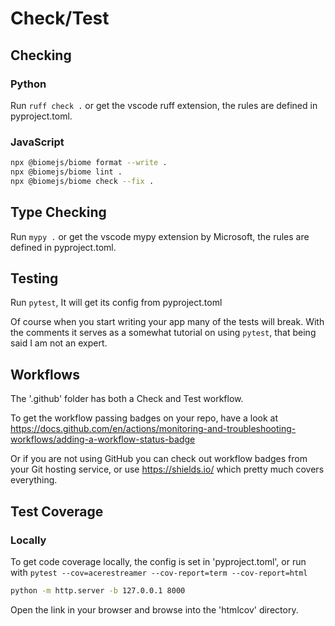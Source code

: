 # Check/Test

## Checking

### Python

Run `ruff check .` or get the vscode ruff extension, the rules are defined in pyproject.toml.

### JavaScript

```bash
npx @biomejs/biome format --write .
npx @biomejs/biome lint .
npx @biomejs/biome check --fix .
```

## Type Checking

Run `mypy .` or get the vscode mypy extension by Microsoft, the rules are defined in pyproject.toml.

## Testing

Run `pytest`, It will get its config from pyproject.toml

Of course when you start writing your app many of the tests will break. With the comments it serves as a somewhat tutorial on using `pytest`, that being said I am not an expert.

## Workflows

The '.github' folder has both a Check and Test workflow.

To get the workflow passing badges on your repo, have a look at <https://docs.github.com/en/actions/monitoring-and-troubleshooting-workflows/adding-a-workflow-status-badge>

Or if you are not using GitHub you can check out workflow badges from your Git hosting service, or use <https://shields.io/> which pretty much covers everything.

## Test Coverage

### Locally

To get code coverage locally, the config is set in 'pyproject.toml', or run with `pytest --cov=acerestreamer --cov-report=term --cov-report=html`

```bash
python -m http.server -b 127.0.0.1 8000
```

Open the link in your browser and browse into the 'htmlcov' directory.
